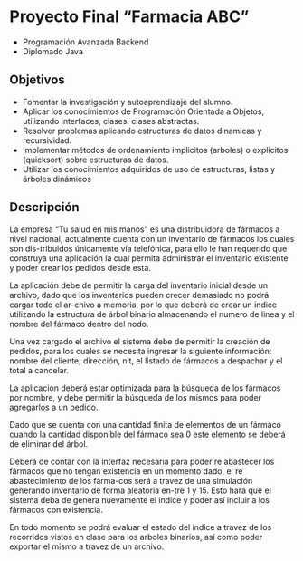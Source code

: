 # Proyecto Final  “Farmacia ABC”
* Programación Avanzada Backend
* Diplomado Java

## Objetivos
* Fomentar la investigación y autoaprendizaje del alumno.
* Aplicar los conocimientos de Programación Orientada a Objetos, utilizando interfaces, clases, clases abstractas.
* Resolver problemas aplicando estructuras de datos dinamicas y recursividad.
* Implementar métodos de ordenamiento implicitos (arboles) o explicitos (quicksort) sobre estructuras de datos.
* Utilizar los conocimientos adquiridos de uso de estructuras, listas y árboles dinámicos

## Descripción

La empresa “Tu salud en mis manos” es una distribuidora de fármacos a nivel nacional, actualmente cuenta con un inventario de fármacos los cuales son dis-tribuidos únicamente vía telefónica, para ello le han requerido que construya una aplicación  la cual permita administrar el inventario existente y poder crear los pedidos desde esta.

La aplicación debe de permitir la carga del inventario inicial desde un archivo,  dado que los inventarios pueden crecer demasiado no podrá cargar todo el ar-chivo a memoria, por lo que deberá de crear un indice utilizando la estructura de árbol binario almacenando el numero de linea y el nombre del fármaco dentro del nodo.

Una vez cargado el archivo el sistema debe de permitir la creación de pedidos, para los cuales se necesita ingresar la siguiente información: nombre del cliente, dirección, nit, el listado de fármacos a despachar y el total a cancelar.

La aplicación deberá estar optimizada para la búsqueda de los fármacos por nombre, y debe permitir la búsqueda de los mismos para poder agregarlos a un pedido.

Dado que se cuenta con una cantidad finita de elementos de un fármaco cuando la cantidad disponible del fármaco sea 0 este elemento se deberá de eliminar del árbol.

Deberá de contar con la interfaz necesaria para poder re abastecer los fármacos que no tengan existencia en un momento dado, el re abastecimiento de los fárma-cos será a travez de una simulación generando inventario de forma aleatoria en-tre 1 y 15. Esto hará que el sistema deba de genera nuevamente el indice y poder así incluir a los fármacos con existencia.

En todo momento se podrá evaluar el estado del indice a travez de los recorridos  vistos en clase para los arboles binarios, así como poder exportar el mismo a travez de un archivo.
